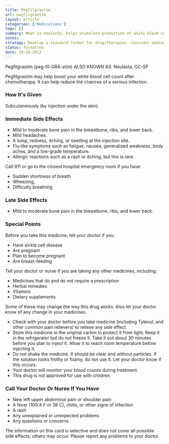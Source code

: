 ```yaml
---
title: Pegfilgrastim
url: pegfilgrastim
layout: article
categories: ['Medications']
tags: []
summary: What is neulasta, helps stimulate production of white blood cells, how it's given, any side effects, what to tell your doctor before you're given neulasta, when to call your doctor. 
notes:
strategy: Develop a standard format for drug/therapies. Consider adding photos of packaging for all drugs.  (Rethink? No. Some re-writing? Yes. Graphics or diagrams? No. Photography? Yes. Podcast or audio? No. Video? No)
status: formatted
date: 29-10-2012
---
```

Pegfilgrastim (peg-fil-GRA-stim)
ALSO KNOWN AS: Neulasta, GC-SF

Pegfilgrastim may help boost your white blood cell count after chemotherapy. It can help reduce the chances of a serious infection.  

### How It's Given
Subcutaneously (by injection under the skin)

### Immediate Side Effects

* Mild to moderate bone pain in the breastbone, ribs, and lower back. 
* Mild headaches. 
* A lump, redness, itching, or swelling at the injection site.
* Flu-like symptoms such as fatigue, nausea, generalized weakness, body aches, and a low-grade temperature.
* Allergic reactions such as a rash or itching, but this is rare.  

Call 911 or go to the closest hospital emergency room if you have:
 
* Sudden shortness of breath
* Wheezing,
* Difficulty breathing.

### Late Side Effects
* Mild to moderate bone pain in the breastbone, ribs, and lower back. 

### Special Points
Before you take this medicine, tell your doctor if you:

* Have sickle cell disease
* Are pregnant
* Plan to become pregnant
* Are breast-feeding 

Tell your doctor or nurse if you are taking any other medicines, including: 

* Medicines that do and do not require a prescription
* Herbal remedies
* Vitamins
* Dietary supplements

Some of these may change the way this drug works.  Also let your doctor know of any change in your medicines.

* Check with your doctor before you take medicine (including Tylenol, and other common pain relievers) to relieve any side effect.
* Store this medicine in the original carton to protect it from light.  Keep it in the refrigerator but do not freeze it.  Take it out about 30 minutes before you plan to inject it. Allow it to reach room temperature before injecting it.
* Do not shake the medicine.  It should be clear and without particles.  If the solution looks frothy or foamy, do not use it.  Let your doctor know if this occurs.
* Your doctor will monitor your blood counts during treatment.
* This drug is not approved for use with children.

### Call Your Doctor Or Nurse If You Have

* New left upper abdominal pain or shoulder pain
* A fever (100.4 F or 38 C), chills, or other signs of infection
* A rash
* Any unexplained or unexpected problems
* Any questions or concerns 


The information on this card is selective and does not cover all possible side effects; others may occur. Please report any problems to your doctor.